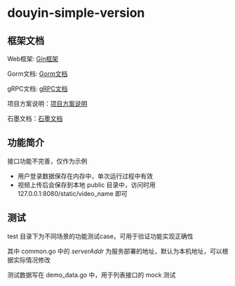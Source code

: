 # douyin-simple-version

## 框架文档

Web框架: [Gin框架](https://gin-gonic.com/zh-cn/docs/)

Gorm文档: [Gorm文档](https://gorm.io/zh_CN/docs/)

gRPC文档: [gRPC文档](https://grpc.io/docs/languages/go/)

项目方案说明：[项目方案说明](https://bytedance.feishu.cn/docs/doccnKrCsU5Iac6eftnFBdsXTof#6QCRJV)

石墨文档：[石墨文档](https://shimo.im/docs/KlkKVw9Zm8sNZ2qd)

## 功能简介

接口功能不完善，仅作为示例

* 用户登录数据保存在内存中，单次运行过程中有效
* 视频上传后会保存到本地 public 目录中，访问时用 127.0.0.1:8080/static/video_name 即可

## 测试

test 目录下为不同场景的功能测试case，可用于验证功能实现正确性

其中 common.go 中的 _serverAddr_ 为服务部署的地址，默认为本机地址，可以根据实际情况修改

测试数据写在 demo_data.go 中，用于列表接口的 mock 测试